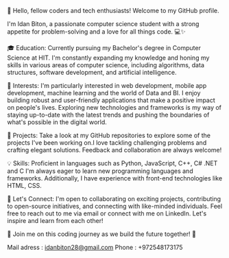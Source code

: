 👋 Hello, fellow coders and tech enthusiasts! Welcome to my GitHub profile.

I'm Idan Biton, a passionate computer science student with a strong appetite for problem-solving and a love for all things code. 💻✨

🎓 Education:
Currently pursuing my Bachelor's degree in Computer Science at HIT. I'm constantly expanding my knowledge and honing my skills in various areas of computer science, including algorithms, data structures, software development, and artificial intelligence.

🚀 Interests:
I'm particularly interested in web development, mobile app development, machine learning and the world of Data and BI. I enjoy building robust and user-friendly applications that make a positive impact on people's lives. Exploring new technologies and frameworks is my way of staying up-to-date with the latest trends and pushing the boundaries of what's possible in the digital world.

🌟 Projects:
Take a look at my GitHub repositories to explore some of the projects I've been working on.I love tackling challenging problems and crafting elegant solutions. Feedback and collaboration are always welcome!

💡 Skills:
Proficient in languages such as  Python, JavaScript, C++, C# .NET and C I'm always eager to learn new programming languages and frameworks. Additionally, I have experience with front-end technologies like HTML, CSS.

🤝 Let's Connect:
I'm open to collaborating on exciting projects, contributing to open-source initiatives, and connecting with like-minded individuals. Feel free to reach out to me via email or connect with me on LinkedIn. Let's inspire and learn from each other!

🌈 Join me on this coding journey as we build the future together! 🚀

Mail adress : idanbiton28@gmail.com
Phone : +972548173175

<!---
Idanbiton2808/Idanbiton2808 is a ✨ special ✨ repository because its `README.md` (this file) appears on your GitHub profile.
You can click the Preview link to take a look at your changes.
--->
